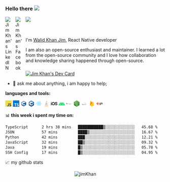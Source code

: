 ### Hello there <img src="https://media.giphy.com/media/hvRJCLFzcasrR4ia7z/giphy.gif" width="25px">

<a href="https://www.linkedin.com/in/jimkhan/">
  <img align="left" alt="Jim Khan's LinkedIN" width="22px" src="https://raw.githubusercontent.com/peterthehan/peterthehan/master/assets/linkedin.svg" />
</a>
<a href="https://www.facebook.com/walidkhanjim25">
  <img align="left" alt="Jim Khan's Facebook" width="22px" style=" margin-left: 10px; margin-right: 10px; " src="https://raw.githubusercontent.com/peterthehan/peterthehan/master/assets/facebook.svg" />
</a>

![](https://visitor-badge.glitch.me/badge?page_id=jimkhan.jimkhan)

<br/>

I'm [Walid Khan Jim](https://jimkhan.com/), React Native developer

I am also an open-source enthusiast and maintainer. I learned a lot from the open-source community and I love how collaboration and knowledge sharing happened through open-source.
<br/>

<a href="https://app.daily.dev/jim_khan"><img style=" margin-top: 10px; " src="https://api.daily.dev/devcards/c3c8fa931196485281d8e546e5b793d9.png?r=i08" width="400" alt="Jim Khan's Dev Card"/></a>

- 💬 ask me about anything, i am happy to help;

**languages and tools:**

<code><img height="20" src="https://raw.githubusercontent.com/github/explore/80688e429a7d4ef2fca1e82350fe8e3517d3494d/topics/javascript/javascript.png"></code>
<code><img height="20" src="https://raw.githubusercontent.com/github/explore/80688e429a7d4ef2fca1e82350fe8e3517d3494d/topics/typescript/typescript.png"></code>
<code><img height="20" src="https://raw.githubusercontent.com/github/explore/80688e429a7d4ef2fca1e82350fe8e3517d3494d/topics/c/c.png"></code>
<code><img height="20" src="https://raw.githubusercontent.com/github/explore/80688e429a7d4ef2fca1e82350fe8e3517d3494d/topics/cpp/cpp.png"></code>
<code><img height="20" src="https://raw.githubusercontent.com/github/explore/80688e429a7d4ef2fca1e82350fe8e3517d3494d/topics/react/react.png"></code>
<code><img height="20" src="https://raw.githubusercontent.com/github/explore/80688e429a7d4ef2fca1e82350fe8e3517d3494d/topics/java/java.png"></code>
<code><img height="20" src="https://raw.githubusercontent.com/github/explore/80688e429a7d4ef2fca1e82350fe8e3517d3494d/topics/ios/ios.png"></code>
<code><img height="20" src="https://raw.githubusercontent.com/github/explore/80688e429a7d4ef2fca1e82350fe8e3517d3494d/topics/android/android.png"></code>
<code><img height="20" src="https://raw.githubusercontent.com/github/explore/80688e429a7d4ef2fca1e82350fe8e3517d3494d/topics/mongodb/mongodb.png"></code>
<code><img height="20" src="https://raw.githubusercontent.com/github/explore/80688e429a7d4ef2fca1e82350fe8e3517d3494d/topics/nodejs/nodejs.png"></code>
<code><img height="20" src="https://raw.githubusercontent.com/github/explore/80688e429a7d4ef2fca1e82350fe8e3517d3494d/topics/mysql/mysql.png"></code>
<code><img height="20" src="https://raw.githubusercontent.com/github/explore/80688e429a7d4ef2fca1e82350fe8e3517d3494d/topics/firebase/firebase.png"></code>
<code><img height="20" src="https://raw.githubusercontent.com/github/explore/80688e429a7d4ef2fca1e82350fe8e3517d3494d/topics/git/git.png"></code>

📊 **this week i spent my time on:**

<!--START_SECTION:waka-->

```text
TypeScript      2 hrs 38 mins   ███████████▒░░░░░░░░░░░░░   45.68 %
JSON            57 mins         ████▒░░░░░░░░░░░░░░░░░░░░   16.67 %
Python          42 mins         ███░░░░░░░░░░░░░░░░░░░░░░   12.21 %
JavaScript      32 mins         ██▒░░░░░░░░░░░░░░░░░░░░░░   09.32 %
Java            19 mins         █▒░░░░░░░░░░░░░░░░░░░░░░░   05.78 %
SSH Config      17 mins         █▒░░░░░░░░░░░░░░░░░░░░░░░   04.95 %
```

<!--END_SECTION:waka-->

📈 my github stats

<p align="center"> <img src="https://github-readme-stats.vercel.app/api?username=jimkhan&show_icons=true&theme=gotham" alt="jimKhan" />
